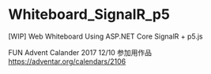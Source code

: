 Whiteboard_SignalR_p5
===============================
[WIP]
Web Whiteboard Using ASP.NET Core SignalR + p5.js

FUN Advent Calander 2017 12/10 参加用作品
https://adventar.org/calendars/2106